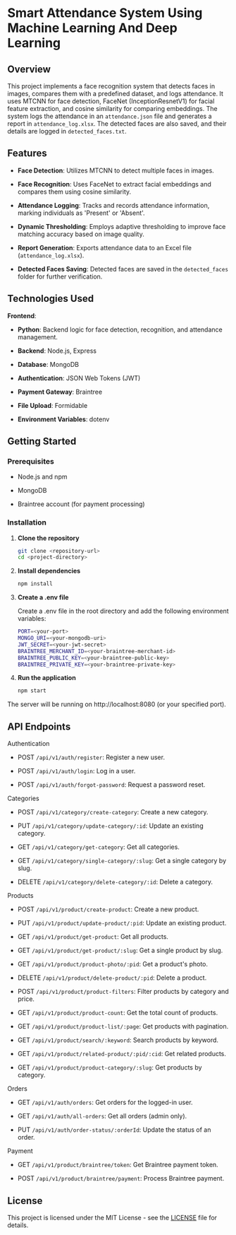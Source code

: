 # Smart Attendance System Using Machine Learning And Deep Learning

## Overview

This project implements a face recognition system that detects faces in images, compares them with a predefined dataset, and logs attendance. It uses MTCNN for face detection, FaceNet (InceptionResnetV1) for facial feature extraction, and cosine similarity for comparing embeddings. The system logs the attendance in an `attendance.json` file and generates a report in `attendance_log.xlsx`. The detected faces are also saved, and their details are logged in `detected_faces.txt`.

## Features

- **Face Detection**: Utilizes MTCNN to detect multiple faces in images.
  
- **Face Recognition**: Uses FaceNet to extract facial embeddings and compares them using cosine similarity.
  
- **Attendance Logging**: Tracks and records attendance information, marking individuals as 'Present' or 'Absent'.
  
- **Dynamic Thresholding**: Employs adaptive thresholding to improve face matching accuracy based on image quality.
  
- **Report Generation**: Exports attendance data to an Excel file (`attendance_log.xlsx`).
  
- **Detected Faces Saving**: Detected faces are saved in the `detected_faces` folder for further verification.

  

## Technologies Used

**Frontend**:

- **Python**: Backend logic for face detection, recognition, and attendance management. 
  
- **Backend**: Node.js, Express
  
- **Database**: MongoDB
  
- **Authentication**: JSON Web Tokens (JWT)
  
- **Payment Gateway**: Braintree
  
- **File Upload**: Formidable
  
- **Environment Variables**: dotenv

## Getting Started

### Prerequisites

- Node.js and npm
  
- MongoDB
  
- Braintree account (for payment processing)

### Installation

1. **Clone the repository**

   ```bash
   git clone <repository-url>
   cd <project-directory>

2. **Install dependencies**

   ```bash
   npm install
   
3. **Create a .env file**
   
   Create a .env file in the root directory and add the following environment variables:

   ```bash
   PORT=<your-port>
   MONGO_URI=<your-mongodb-uri>
   JWT_SECRET=<your-jwt-secret>
   BRAINTREE_MERCHANT_ID=<your-braintree-merchant-id>
   BRAINTREE_PUBLIC_KEY=<your-braintree-public-key>
   BRAINTREE_PRIVATE_KEY=<your-braintree-private-key>

5. **Run the application**

   ```bash
   npm start
   
The server will be running on http://localhost:8080 (or your specified port).



## API Endpoints

Authentication

- POST `/api/v1/auth/register`: Register a new user.
  
- POST `/api/v1/auth/login`: Log in a user.
  
- POST `/api/v1/auth/forgot-password`: Request a password reset.

  

Categories

- POST `/api/v1/category/create-category`: Create a new category.

- PUT `/api/v1/category/update-category/:id`: Update an existing category.

- GET `/api/v1/category/get-category`: Get all categories.

- GET `/api/v1/category/single-category/:slug`: Get a single category by slug.

- DELETE `/api/v1/category/delete-category/:id`: Delete a category.



Products

- POST `/api/v1/product/create-product`: Create a new product.

- PUT `/api/v1/product/update-product/:pid`: Update an existing product.

- GET `/api/v1/product/get-product`: Get all products.

- GET `/api/v1/product/get-product/:slug`: Get a single product by slug.

- GET `/api/v1/product/product-photo/:pid`: Get a product's photo.

- DELETE `/api/v1/product/delete-product/:pid`: Delete a product.

- POST `/api/v1/product/product-filters`: Filter products by category and price.

- GET `/api/v1/product/product-count`: Get the total count of products.

- GET `/api/v1/product/product-list/:page`: Get products with pagination.

- GET `/api/v1/product/search/:keyword`: Search products by keyword.

- GET `/api/v1/product/related-product/:pid/:cid`: Get related products.

- GET `/api/v1/product/product-category/:slug`: Get products by category.



Orders

- GET `/api/v1/auth/orders`: Get orders for the logged-in user.

- GET `/api/v1/auth/all-orders`: Get all orders (admin only).

- PUT `/api/v1/auth/order-status/:orderId`: Update the status of an order.



Payment

- GET `/api/v1/product/braintree/token`: Get Braintree payment token.

- POST `/api/v1/product/braintree/payment`: Process Braintree payment.



## License

This project is licensed under the MIT License - see the [LICENSE](LICENSE) file for details.

